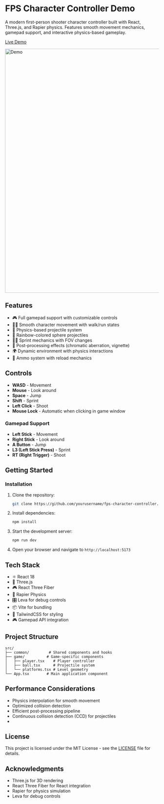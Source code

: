 # FPS Character Controller Demo

A modern first-person shooter character controller built with React, Three.js, and Rapier physics. Features smooth movement mechanics, gamepad support, and interactive physics-based gameplay.

[Live Demo](https://fps-sample-project.netlify.app)

<img src="./public/demo.gif" alt="Demo" width="800" />

## Features

- 🎮 Full gamepad support with customizable controls
- 🏃‍♂️ Smooth character movement with walk/run states
- 🎯 Physics-based projectile system
- 🌈 Rainbow-colored sphere projectiles
- 🏃‍♂️ Sprint mechanics with FOV changes
- 🎨 Post-processing effects (chromatic aberration, vignette)
- 🌍 Dynamic environment with physics interactions
- 🔫 Ammo system with reload mechanics

## Controls

- **WASD** - Movement
- **Mouse** - Look around
- **Space** - Jump
- **Shift** - Sprint
- **Left Click** - Shoot
- **Mouse Lock** - Automatic when clicking in game window

### Gamepad Support
- **Left Stick** - Movement
- **Right Stick** - Look around
- **A Button** - Jump
- **L3 (Left Stick Press)** - Sprint
- **RT (Right Trigger)** - Shoot

## Getting Started

### Installation

1. Clone the repository:
   ```bash
   git clone https://github.com/yourusername/fps-character-controller.git
   ```

2. Install dependencies:
   ```bash
   npm install
   ```

3. Start the development server:
   ```bash
   npm run dev
   ```

4. Open your browser and navigate to `http://localhost:5173`

## Tech Stack

- ⚛️ React 18
- 🎨 Three.js
- 🎮 React Three Fiber
- 🔋 Rapier Physics
- 🎛️ Leva for debug controls
- 📦 Vite for bundling
- 💅 TailwindCSS for styling
- 🎮 Gamepad API integration

## Project Structure

```
src/
├── common/         # Shared components and hooks
├── game/          # Game-specific components
│   ├── player.tsx    # Player controller
│   ├── ball.tsx      # Projectile system
│   └── platforms.tsx # Level geometry
└── App.tsx        # Main application component
```

## Performance Considerations

- Physics interpolation for smooth movement
- Optimized collision detection
- Efficient post-processing pipeline
- Continuous collision detection (CCD) for projectiles
- 
## License

This project is licensed under the MIT License - see the [LICENSE](LICENSE) file for details.

## Acknowledgments

- Three.js for 3D rendering
- React Three Fiber for React integration
- Rapier for physics simulation
- Leva for debug controls